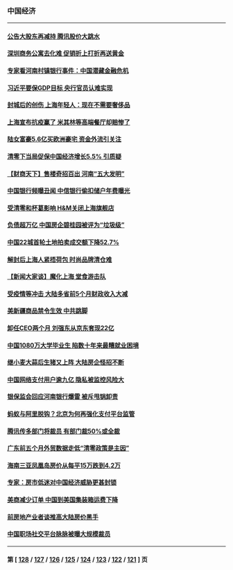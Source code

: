 ### 中国经济
---
#### [公告大股东再减持 腾讯股价大跳水](../../pages/ncid283/n13768443.md) 
#### [深圳商务公寓去化难 促销折上打折再送黄金](../../pages/ncid283/n13768167.md) 
#### [专家看河南村镇银行事件：中国潜藏金融危机](../../pages/ncid283/n13768193.md) 
#### [习近平要保GDP目标 央行官员认难实现](../../pages/ncid283/n13767737.md) 
#### [封城后的创伤 上海年轻人：现在不需要奢侈品](../../pages/ncid283/n13767076.md) 
#### [上海宣布抗疫赢了 米其林等高端餐厅却赔惨了](../../pages/ncid283/n13767428.md) 
#### [陆女富豪5.6亿买欧洲豪宅 资金外流引关注](../../pages/ncid283/n13767225.md) 
#### [清零下当局促保中国经济增长5.5% 引质疑](../../pages/ncid283/n13767075.md) 
#### [【财商天下】售楼奇招百出 河南“五大发明”](../../pages/ncid283/n13766878.md) 
#### [中国银行频曝丑闻 中信银行偷扣储户年费曝光](../../pages/ncid283/n13766967.md) 
#### [受清零和杯葛影响 H&M关闭上海旗舰店](../../pages/ncid283/n13766908.md) 
#### [负债超万亿 中国房企碧桂园被评为“垃圾级”](../../pages/ncid283/n13766919.md) 
#### [中国22城首轮土地拍卖成交额下降52.7%](../../pages/ncid283/n13766802.md) 
#### [解封后上海人紧捂荷包 时尚品牌清仓难](../../pages/ncid283/n13766680.md) 
#### [【新闻大家谈】魔化上海 堂食游击队](../../pages/ncid283/n13766703.md) 
#### [受疫情等冲击 大陆多省前5个月财政收入大减](../../pages/ncid283/n13766608.md) 
#### [美新疆商品禁令生效 中共跳脚](../../pages/ncid283/n13766308.md) 
#### [卸任CEO两个月 刘强东从京东套现22亿](../../pages/ncid283/n13766494.md) 
#### [中国1080万大学毕业生 陷数十年来最糟就业困境](../../pages/ncid283/n13765911.md) 
#### [继小麦大蒜后生猪又上阵 大陆房企怪招不断](../../pages/ncid283/n13766037.md) 
#### [中国网络支付用户逾九亿 隐私被监控风险大](../../pages/ncid283/n13766166.md) 
#### [银保监会回应河南银行爆雷 被斥甩锅卸责](../../pages/ncid283/n13765974.md) 
#### [蚂蚁与阿里脱钩？北京为何再强化支付平台监管](../../pages/ncid283/n13765997.md) 
#### [腾讯传多部门将裁员 有部门裁50%或全裁](../../pages/ncid283/n13766047.md) 
#### [广东前五个月外贸数据走低“清零政策是主因”](../../pages/ncid283/n13765833.md) 
#### [海南三亚凤凰岛房价从每平15万跌到4.2万](../../pages/ncid283/n13765703.md) 
#### [专家：房市低迷对中国经济威胁更甚封锁](../../pages/ncid283/n13765712.md) 
#### [美商减少订单 中国到美国集装箱运费下降](../../pages/ncid283/n13765508.md) 
#### [前房地产业者谈推高大陆房价黑手](../../pages/ncid283/n13765393.md) 
#### [中国职场社交平台脉脉被曝大规模裁员](../../pages/ncid283/n13765400.md) 

---
#### 第 [ [128](./128.md) / [127](./127.md) / [126](./126.md) / [125](./125.md) / [124](./124.md) / [123](./123.md) / [122](./122.md) / [121](./121.md) ] 页
